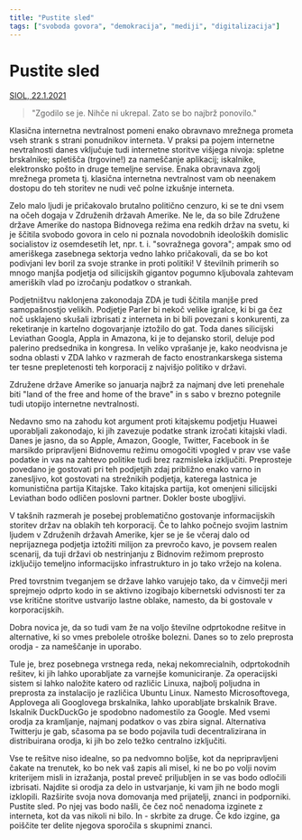 ```yaml
---
title: "Pustite sled"
tags: ["svoboda govora", "demokracija", "mediji", "digitalizacija"]
---
```


# Pustite sled

[SIOL, 22.1.2021](https://siol.net/siol-plus/kolumne/tomaz-stih-pustite-sled-544135)

> "Zgodilo se je. Nihče ni ukrepal. Zato se bo najbrž ponovilo."

Klasična internetna nevtralnost pomeni enako obravnavo mrežnega prometa vseh strank s strani ponudnikov interneta. V praksi pa pojem internetne nevtralnosti danes vključuje tudi internetne storitve višjega nivoja: spletne brskalnike; spletišča (trgovine!) za nameščanje aplikacij; iskalnike, elektronsko pošto in druge temeljne servise. Enaka obravnava zgolj mrežnega prometa tj. klasična internetna nevtralnost vam ob neenakem dostopu do teh storitev ne nudi več polne izkušnje interneta.

Zelo malo ljudi je pričakovalo brutalno politično cenzuro, ki se te dni vsem na očeh dogaja v Združenih državah Amerike. Ne le, da so bile Združene države Amerike do nastopa Bidnovega režima ena redkih držav na svetu, ki je ščitila svobodo govora in celo ni poznala novodobnih ideoloških domislic socialistov iz osemdesetih let, npr. t. i. "sovražnega govora"; ampak smo od ameriškega zasebnega sektorja vedno lahko pričakovali, da se bo kot podivjani lev boril za svoje stranke in proti politiki! V številnih primerih so mnogo manjša podjetja od silicijskih gigantov pogumno kljubovala zahtevam ameriških vlad po izročanju podatkov o strankah.

Podjetništvu naklonjena zakonodaja ZDA je tudi ščitila manjše pred samopašnostjo velikih. Podjetje Parler bi nekoč velike igralce, ki bi ga čez noč usklajeno skušali izbrisati z interneta in bi bili povezani s konkurenti, za reketiranje in kartelno dogovarjanje iztožilo do gat. Toda danes silicijski Leviathan Googla, Appla in Amazona, ki je to dejansko storil, deluje pod palerino predsednika in kongresa. In veliko vprašanje je, kako neodvisna je sodna oblasti v ZDA lahko v razmerah de facto enostrankarskega sistema ter tesne prepletenosti teh korporacij z najvišjo politiko v državi.

Združene države Amerike so januarja najbrž za najmanj dve leti prenehale biti "land of the free and home of the brave" in s sabo v brezno potegnile tudi utopijo internetne nevtralnosti.

Nedavno smo na zahodu kot argument proti kitajskemu podjetju Huawei uporabljali zakonodajo, ki jih zavezuje podatke strank izročati kitajski vladi. Danes je jasno, da so Apple, Amazon, Google, Twitter, Facebook in še marsikdo pripravljeni Bidnovemu režimu omogočiti vpogled v prav vse vaše podatke in vas na zahtevo politike tudi brez razmisleka izključiti. Preprosteje povedano je gostovati pri teh podjetjih zdaj približno enako varno in zanesljivo, kot gostovati na strežnikih podjetja, katerega lastnica je komunistična partija Kitajske. Tako kitajska partija, kot omenjeni silicijski Leviathan bodo odličen poslovni partner. Dokler boste ubogljivi.

V takšnih razmerah je posebej problematično gostovanje informacijskih storitev držav na oblakih teh korporacij. Če to lahko počnejo svojim lastnim ljudem v Združenih državah Amerike, kjer se je še včeraj dalo od neprijaznega podjetja iztožiti milijon za prevročo kavo, je povsem realen scenarij, da tuji državi ob nestrinjanju z Bidnovim režimom preprosto izključijo temeljno informacijsko infrastrukturo in jo tako vržejo na kolena.

Pred tovrstnim tveganjem se države lahko varujejo tako, da v čimvečji meri sprejmejo odprto kodo in se aktivno izogibajo kibernetski odvisnosti ter za vse kritične storitve ustvarijo lastne oblake, namesto, da bi gostovale v korporacijskih.

Dobra novica je, da so tudi vam že na voljo številne odprtokodne rešitve in alternative, ki so vmes prebolele otroške bolezni. Danes so to zelo preprosta orodja - za nameščanje in uporabo.

Tule je, brez posebnega vrstnega reda, nekaj nekomrecialnih, odprtokodnih rešitev, ki jih lahko uporabljate za varnejše komuniciranje. Za operacijski sistem si lahko naložite katero od različic Linuxa, najbolj poljudna in preprosta za instalacijo je različica Ubuntu Linux. Namesto Microsoftovega, Applovega ali Googlovega brskalnika, lahko uporabljate brskalnik Brave. Iskalnik DuckDuckGo je spodobno nadomestilo za Google. Med vsemi orodja za kramljanje, najmanj podatkov o vas zbira signal. Alternativa Twitterju je gab, sčasoma pa se bodo pojavila tudi decentralizirana in distribuirana orodja, ki jih bo zelo težko centralno izključiti.

Vse te rešitve niso idealne, so pa nedvomno boljše, kot da nepripravljeni čakate na trenutek, ko bo nek vaš zapis ali misel, ki ne bo po volji novim kriterijem misli in izražanja, postal preveč priljubljen in se vas bodo odločili izbrisati. Najdite si orodja za delo in ustvarjanje, ki vam jih ne bodo mogli izklopili. Razširite svoja nova domovanja med prijatelji, znanci in podporniki. Pustite sled. Po njej vas bodo našli, če čez noč nenadoma izginete z interneta, kot da vas nikoli ni bilo. In - skrbite za druge. Če kdo izgine, ga poiščite ter delite njegova sporočila s skupnimi znanci.